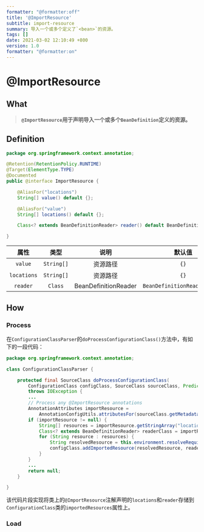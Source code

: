 ```yaml
---
formatter: "@formatter:off"
title: '@ImportResource'
subtitle: import-resource 
summary: 导入一个或多个定义了`<bean>`的资源。
tags: [] 
date: 2021-03-02 12:10:49 +800 
version: 1.0
formatter: "@formatter:on"
---
```


# @ImportResource

## What

> **`@ImportResource`用于声明导入一个或多个`BeanDefinition`定义的资源。**

## Definition

```java
package org.springframework.context.annotation;

@Retention(RetentionPolicy.RUNTIME)
@Target(ElementType.TYPE)
@Documented
public @interface ImportResource {

    @AliasFor("locations")
    String[] value() default {};

    @AliasFor("value")
    String[] locations() default {};

    Class<? extends BeanDefinitionReader> reader() default BeanDefinitionReader.class;

}
```

|    属性     |    类型    |         说明         |            默认值            |
| :---------: | :--------: | :------------------: | :--------------------------: |
|   `value`   | `String[]` |       资源路径       |             `{}`             |
| `locations` | `String[]` |       资源路径       |             `{}`             |
|  `reader`   |  `Class`   | BeanDefinitionReader | `BeanDefinitionReader.class` |

## How

### Process

在`ConfigurationClassParser`的`doProcessConfigurationClass()`方法中，有如下的一段代码：

```java
package org.springframework.context.annotation;

class ConfigurationClassParser {

    protected final SourceClass doProcessConfigurationClass(
        ConfigurationClass configClass, SourceClass sourceClass, Predicate<String> filter)
        throws IOException {
        ...
        // Process any @ImportResource annotations
        AnnotationAttributes importResource =
            AnnotationConfigUtils.attributesFor(sourceClass.getMetadata(), ImportResource.class);
        if (importResource != null) {
            String[] resources = importResource.getStringArray("locations");
            Class<? extends BeanDefinitionReader> readerClass = importResource.getClass("reader");
            for (String resource : resources) {
                String resolvedResource = this.environment.resolveRequiredPlaceholders(resource);
                configClass.addImportedResource(resolvedResource, readerClass);
            }
        }
        ...
        return null;
    }

}
```

该代码片段实现将类上的`@ImportResource`注解声明的`locations`和`reader`存储到`ConfigurationClass`类的`importedResources`属性上。

### Load

